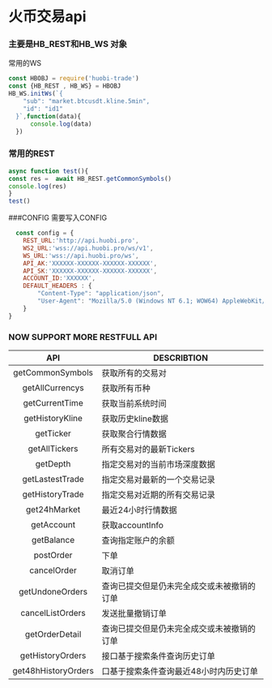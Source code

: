 # 火币交易api
### 主要是HB_REST和HB_WS 对象
常用的WS
```javascript
const HBOBJ = require('huobi-trade')
const {HB_REST , HB_WS} = HBOBJ
HB_WS.initWs(`{
    "sub": "market.btcusdt.kline.5min",
    "id": "id1"
  }`,function(data){
      console.log(data)
  })
```

### 常用的REST
```javascript
async function test(){
const res =  await HB_REST.getCommonSymbols()
console.log(res)
}
test()
```

###CONFIG
需要写入CONFIG
```javascript
  const config = {
    REST_URL:'http://api.huobi.pro',
    WS2_URL:'wss://api.huobi.pro/ws/v1',
    WS_URL:'wss://api.huobi.pro/ws',
    API_AK:'XXXXXX-XXXXXX-XXXXXX-XXXXXX',
    API_SK:'XXXXXX-XXXXXX-XXXXXX-XXXXXX',
    ACCOUNT_ID:'XXXXXX',
    DEFAULT_HEADERS : {
        "Content-Type": "application/json",
        "User-Agent": "Mozilla/5.0 (Windows NT 6.1; WOW64) AppleWebKit/537.36 (KHTML, like Gecko) Chrome/39.0.2171.71 Safari/537.36"
    }
}

```
### NOW SUPPORT MORE RESTFULL API
|  API   | DESCRIBTION  |
|  :----:  | ----  |
| getCommonSymbols  | 获取所有的交易对 |
| getAllCurrencys  | 获取所有币种 |
| getCurrentTime  | 获取当前系统时间 |
| getHistoryKline  | 获取历史kline数据 |
| getTicker  | 获取聚合行情数据 |
| getAllTickers  | 所有交易对的最新Tickers |
| getDepth  | 指定交易对的当前市场深度数据 |
| getLastestTrade  | 指定交易对最新的一个交易记录 |
| getHistoryTrade  | 指定交易对近期的所有交易记录 |
| get24hMarket  | 最近24小时行情数据 |
| getAccount  | 获取accountInfo |
| getBalance  | 查询指定账户的余额 |
| postOrder  | 下单 |
| cancelOrder  | 取消订单 |
| getUndoneOrders  | 查询已提交但是仍未完全成交或未被撤销的订单 |
| cancelListOrders  | 发送批量撤销订单 |
| getOrderDetail  | 查询已提交但是仍未完全成交或未被撤销的订单 |
| getHistoryOrders  | 接口基于搜索条件查询历史订单 |
| get48hHistoryOrders  | 口基于搜索条件查询最近48小时内历史订单 |


















